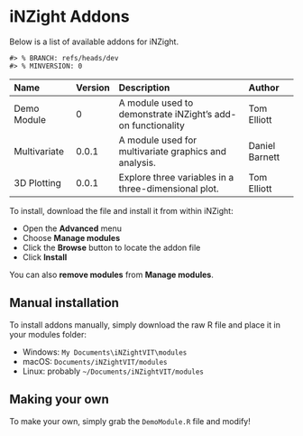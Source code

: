 
<!-- README.md is generated from README.Rmd. Please edit that file -->

# iNZight Addons

Below is a list of available addons for iNZight.

    #> % BRANCH: refs/heads/dev
    #> % MINVERSION: 0

| Name         | Version | Description                                                 | Author         |
| :----------- | :------ | :---------------------------------------------------------- | :------------- |
| Demo Module  | 0       | A module used to demonstrate iNZight’s add-on functionality | Tom Elliott    |
| Multivariate | 0.0.1   | A module used for multivariate graphics and analysis.       | Daniel Barnett |
| 3D Plotting  | 0.0.1   | Explore three variables in a three-dimensional plot.        | Tom Elliott    |

To install, download the file and install it from within iNZight:

  - Open the **Advanced** menu
  - Choose **Manage modules**
  - Click the **Browse** button to locate the addon file
  - Click **Install**

You can also **remove modules** from **Manage modules**.

## Manual installation

To install addons manually, simply download the raw R file and place it
in your modules folder:

  - Windows: `My Documents\iNZightVIT\modules`
  - macOS: `Documents/iNZightVIT/modules`
  - Linux: probably `~/Documents/iNZightVIT/modules`

## Making your own

To make your own, simply grab the `DemoModule.R` file and modify\!

